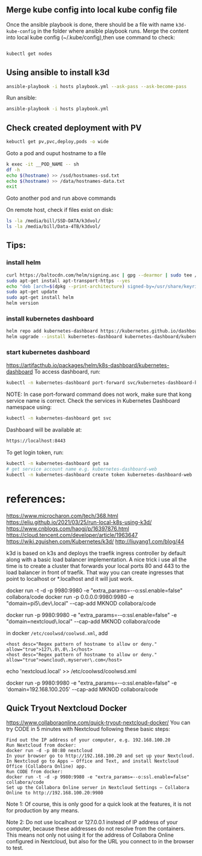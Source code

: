 
## Merge kube config into local kube config file
Once the ansible playbook is done, there should be a file with name `k3d-kube-config` in the folder where ansible playbook runs.
Merge the content into local kube config (~/.kube/config),then use command to check:

```sh

kubectl get nodes
```

## Using ansible to install k3d

```sh
ansible-playbook -i hosts playbook.yml --ask-pass --ask-become-pass
```

Run ansible:
```sh
ansible-playbook -i hosts playbook.yml
```

## Check created deployment with PV
```sh
kebuctl get pv,pvc,deploy,pods -o wide
```

Goto a pod and ouput hostname to a file
```sh
k exec -it __POD_NAME -- sh
df -h
echo $(hostname) >> /ssd/hostnames-ssd.txt
echo $(hostname) >> /data/hostnames-data.txt
exit
```
Goto another pod and run above commands

On remote host, check if files exist on disk:
```sh
ls -la /media/bill/SSD-DATA/k3dvol/
ls -la /media/bill/Data-4TB/k3dvol/
```

## Tips:


### install helm
```sh
curl https://baltocdn.com/helm/signing.asc | gpg --dearmor | sudo tee /usr/share/keyrings/helm.gpg > /dev/null
sudo apt-get install apt-transport-https --yes
echo "deb [arch=$(dpkg --print-architecture) signed-by=/usr/share/keyrings/helm.gpg] https://baltocdn.com/helm/stable/debian/ all main" | sudo tee /etc/apt/sources.list.d/helm-stable-debian.list
sudo apt-get update
sudo apt-get install helm
helm version
```

### install kubernetes dashboard
```sh
helm repo add kubernetes-dashboard https://kubernetes.github.io/dashboard/
helm upgrade --install kubernetes-dashboard kubernetes-dashboard/kubernetes-dashboard --create-namespace --namespace kubernetes-dashboard
```

### start kubernetes dashboard
https://artifacthub.io/packages/helm/k8s-dashboard/kubernetes-dashboard
To access dashboard, run:
```sh
kubectl -n kubernetes-dashboard port-forward svc/kubernetes-dashboard-kong-proxy 8443:443
```
NOTE: In case port-forward command does not work, make sure that kong service name is correct. Check the services in Kubernetes Dashboard namespace using:
```sh
kubectl -n kubernetes-dashboard get svc
```
Dashboard will be available at:
```sh
https://localhost:8443
```
To get login token, run:
```sh
kubectl -n kubernetes-dashboard get sa
# get service account name e.g. kubernetes-dashboard-web
kubectl -n kubernetes-dashboard create token kubernetes-dashboard-web
```

# references:
https://www.microcharon.com/tech/368.html
https://eliu.github.io/2021/03/25/run-local-k8s-using-k3d/
https://www.cnblogs.com/haogj/p/16397876.html
https://cloud.tencent.com/developer/article/1963647
https://wiki.zguishen.com/Kubernetes/k3d/
http://liuyang1.com/blog/44

  k3d is based on k3s and deploys the traefik ingress controller by default along with a basic load balancer implementation.
  A nice trick i use all the time is to create a cluster that forwards your local ports 80 and 443 to the load balancer in front of traefik. That way you can create ingresses that point to localhost or *.localhost and it will just work.


docker run -t -d -p 9980:9980 -e "extra_params=--o:ssl.enable=false" collabora/code
docker run -p 0.0.0.0:9980:9980 -e "domain=pi5\\.dev\\.local" --cap-add MKNOD collabora/code


docker run -p 9980:9980 -e "extra_params=--o:ssl.enable=false" -e "domain=nextcloud\\.local" --cap-add MKNOD collabora/code

in docker `/etc/coolwsd/coolwsd.xml`,  add
```
<host desc="Regex pattern of hostname to allow or deny." allow="true">127\.0\.0\.1</host>
<host desc="Regex pattern of hostname to allow or deny." allow="true">owncloud\.myserver\.com</host>
```
echo '<host desc="Regex pattern of hostname to allow or deny." allow="true">nextcloud.local</host>' >> /etc/coolwsd/coolwsd.xml


docker run -p 9980:9980 -e "extra_params=--o:ssl.enable=false" -e 'domain=192.168.100.205' --cap-add MKNOD collabora/code


## Quick Tryout Nextcloud Docker
https://www.collaboraonline.com/quick-tryout-nextcloud-docker/
You can try CODE in 5 minutes with Nextcloud following these basic steps:

    Find out the IP address of your computer, e.g. 192.168.100.20
    Run Nextcloud from docker:
    docker run -d -p 80:80 nextcloud
    In your browser go to http://192.168.100.20 and set up your Nextcloud.
    In Nextcloud go to Apps – Office and Text, and install Nextcloud Office (Collabora Online) app.
    Run CODE from docker:
    docker run -t -d -p 9980:9980 -e "extra_params=--o:ssl.enable=false" collabora/code
    Set up the Collabora Online server in Nextcloud Settings – Collabora Online to http://192.168.100.20:9980

Note 1: Of course, this is only good for a quick look at the features, it is not for production by any means.

Note 2: Do not use localhost or 127.0.0.1 instead of IP address of your computer, because these addresses do not resolve from the containers. This means not only not using it for the address of Collabora Online configured in Nextcloud, but also for the URL you connect to in the browser to test.
